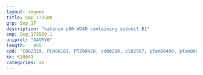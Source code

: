 ```yaml
---
layout: smgene
title: Smp_173580
grp: Smp_17
description: "katanin p80 WD40 containing subunit B1"
smp: Smp_173580.1
uniprot: "G4VRY0"
length:   855
cdd: "COG2319, PLN00181, PTZ00420, cd00200, cl02567, pfam00400, pfam08662, smart00320"
kk: K18643
categories: sm
---
```


